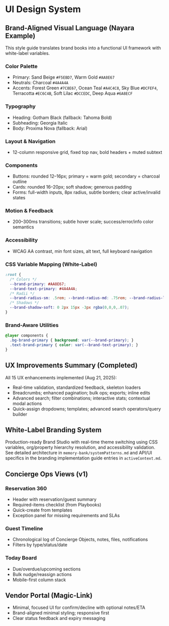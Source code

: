# UI Design System

## Brand-Aligned Visual Language (Nayara Example)

This style guide translates brand books into a functional UI framework with white-label variables.

### Color Palette
- Primary: Sand Beige `#F5EBD7`, Warm Gold `#AA8E67`
- Neutrals: Charcoal `#4A4A4A`
- Accents: Forest Green `#7C8E67`, Ocean Teal `#A4C4C8`, Sky Blue `#DCFEF4`, Terracotta `#EC6C4B`, Soft Lilac `#DCCEDC`, Deep Aqua `#6A8ECF`

### Typography
- Heading: Gotham Black (fallback: Tahoma Bold)
- Subheading: Georgia Italic
- Body: Proxima Nova (fallback: Arial)

### Layout & Navigation
- 12-column responsive grid, fixed top nav, bold headers + muted subtext

### Components
- Buttons: rounded 12–16px; primary = warm gold; secondary = charcoal outline
- Cards: rounded 16–20px; soft shadow; generous padding
- Forms: full-width inputs, 8px radius, subtle borders; clear active/invalid states

### Motion & Feedback
- 200–300ms transitions; subtle hover scale; success/error/info color semantics

### Accessibility
- WCAG AA contrast, min font sizes, alt text, full keyboard navigation

### CSS Variable Mapping (White-Label)
```css
:root {
  /* Colors */
  --brand-primary: #AA8E67;
  --brand-text-primary: #4A4A4A;
  /* Radii */
  --brand-radius-sm: .5rem; --brand-radius-md: .75rem; --brand-radius-lg: 1rem;
  /* Shadows */
  --brand-shadow-soft: 0 2px 15px -3px rgba(0,0,0,.07);
}
```

### Brand-Aware Utilities
```css
@layer components {
  .bg-brand-primary { background: var(--brand-primary); }
  .text-brand-primary { color: var(--brand-text-primary); }
}
```

## UX Improvements Summary (Completed)

All 15 UX enhancements implemented (Aug 21, 2025):
- Real-time validation, standardized feedback, skeleton loaders
- Breadcrumbs; enhanced pagination; bulk ops; exports; inline edits
- Advanced search; filter combinations; interactive stats; contextual modal actions
- Quick-assign dropdowns; templates; advanced search operators/query builder

## White-Label Branding System

Production-ready Brand Studio with real-time theme switching using CSS variables, org/property hierarchy resolution, and accessibility validation. See detailed architecture in `memory-bank/systemPatterns.md` and API/UI specifics in the branding implementation guide entries in `activeContext.md`.

## Concierge Ops Views (v1)

### Reservation 360
- Header with reservation/guest summary
- Required-items checklist (from Playbooks)
- Quick-create from templates
- Exception panel for missing requirements and SLAs

### Guest Timeline
- Chronological log of Concierge Objects, notes, files, notifications
- Filters by type/status/date

### Today Board
- Due/overdue/upcoming sections
- Bulk nudge/reassign actions
- Mobile-first column stack

## Vendor Portal (Magic-Link)
- Minimal, focused UI for confirm/decline with optional notes/ETA
- Brand-aligned minimal styling; responsive first
- Clear status feedback and expiry messaging


